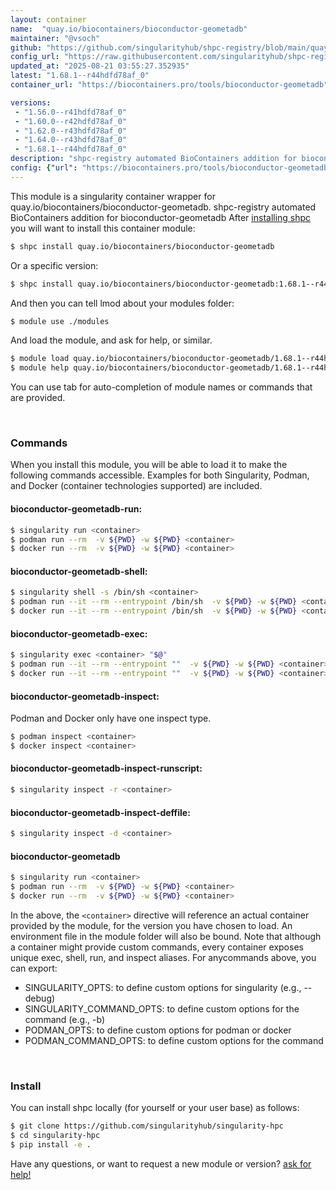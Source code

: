 ```yaml
---
layout: container
name:  "quay.io/biocontainers/bioconductor-geometadb"
maintainer: "@vsoch"
github: "https://github.com/singularityhub/shpc-registry/blob/main/quay.io/biocontainers/bioconductor-geometadb/container.yaml"
config_url: "https://raw.githubusercontent.com/singularityhub/shpc-registry/main/quay.io/biocontainers/bioconductor-geometadb/container.yaml"
updated_at: "2025-08-21 03:55:27.352935"
latest: "1.68.1--r44hdfd78af_0"
container_url: "https://biocontainers.pro/tools/bioconductor-geometadb"

versions:
 - "1.56.0--r41hdfd78af_0"
 - "1.60.0--r42hdfd78af_0"
 - "1.62.0--r43hdfd78af_0"
 - "1.64.0--r43hdfd78af_0"
 - "1.68.1--r44hdfd78af_0"
description: "shpc-registry automated BioContainers addition for bioconductor-geometadb"
config: {"url": "https://biocontainers.pro/tools/bioconductor-geometadb", "maintainer": "@vsoch", "description": "shpc-registry automated BioContainers addition for bioconductor-geometadb", "latest": {"1.68.1--r44hdfd78af_0": "sha256:9c6a3c7754aa29fab12627abff51bc1ff3c822cb158392f5574b7e3b5d238619"}, "tags": {"1.56.0--r41hdfd78af_0": "sha256:bd0b8aad6570684116d2355d794e3396a46779638aa6351247ca4c4285fc56fd", "1.60.0--r42hdfd78af_0": "sha256:d06993b580587f7f03a0fc344c6db957cac91a069c65e7da49c5fc28a5e4bca0", "1.62.0--r43hdfd78af_0": "sha256:ea3051d161514c49ae196b44482850e74d53ef09c5c24ede888e82c075508ecb", "1.64.0--r43hdfd78af_0": "sha256:e3845bd217a5e7658972bbaeac53ebb294ab91c17f153ff141a22736b3aa7769", "1.68.1--r44hdfd78af_0": "sha256:9c6a3c7754aa29fab12627abff51bc1ff3c822cb158392f5574b7e3b5d238619"}, "docker": "quay.io/biocontainers/bioconductor-geometadb"}
---
```


This module is a singularity container wrapper for quay.io/biocontainers/bioconductor-geometadb.
shpc-registry automated BioContainers addition for bioconductor-geometadb
After [installing shpc](#install) you will want to install this container module:


```bash
$ shpc install quay.io/biocontainers/bioconductor-geometadb
```

Or a specific version:

```bash
$ shpc install quay.io/biocontainers/bioconductor-geometadb:1.68.1--r44hdfd78af_0
```

And then you can tell lmod about your modules folder:

```bash
$ module use ./modules
```

And load the module, and ask for help, or similar.

```bash
$ module load quay.io/biocontainers/bioconductor-geometadb/1.68.1--r44hdfd78af_0
$ module help quay.io/biocontainers/bioconductor-geometadb/1.68.1--r44hdfd78af_0
```

You can use tab for auto-completion of module names or commands that are provided.

<br>

### Commands

When you install this module, you will be able to load it to make the following commands accessible.
Examples for both Singularity, Podman, and Docker (container technologies supported) are included.

#### bioconductor-geometadb-run:

```bash
$ singularity run <container>
$ podman run --rm  -v ${PWD} -w ${PWD} <container>
$ docker run --rm  -v ${PWD} -w ${PWD} <container>
```

#### bioconductor-geometadb-shell:

```bash
$ singularity shell -s /bin/sh <container>
$ podman run --it --rm --entrypoint /bin/sh  -v ${PWD} -w ${PWD} <container>
$ docker run --it --rm --entrypoint /bin/sh  -v ${PWD} -w ${PWD} <container>
```

#### bioconductor-geometadb-exec:

```bash
$ singularity exec <container> "$@"
$ podman run --it --rm --entrypoint ""  -v ${PWD} -w ${PWD} <container> "$@"
$ docker run --it --rm --entrypoint ""  -v ${PWD} -w ${PWD} <container> "$@"
```

#### bioconductor-geometadb-inspect:

Podman and Docker only have one inspect type.

```bash
$ podman inspect <container>
$ docker inspect <container>
```

#### bioconductor-geometadb-inspect-runscript:

```bash
$ singularity inspect -r <container>
```

#### bioconductor-geometadb-inspect-deffile:

```bash
$ singularity inspect -d <container>
```



#### bioconductor-geometadb

```bash
$ singularity run <container>
$ podman run --rm  -v ${PWD} -w ${PWD} <container>
$ docker run --rm  -v ${PWD} -w ${PWD} <container>
```


In the above, the `<container>` directive will reference an actual container provided
by the module, for the version you have chosen to load. An environment file in the
module folder will also be bound. Note that although a container
might provide custom commands, every container exposes unique exec, shell, run, and
inspect aliases. For anycommands above, you can export:

 - SINGULARITY_OPTS: to define custom options for singularity (e.g., --debug)
 - SINGULARITY_COMMAND_OPTS: to define custom options for the command (e.g., -b)
 - PODMAN_OPTS: to define custom options for podman or docker
 - PODMAN_COMMAND_OPTS: to define custom options for the command

<br>

### Install

You can install shpc locally (for yourself or your user base) as follows:

```bash
$ git clone https://github.com/singularityhub/singularity-hpc
$ cd singularity-hpc
$ pip install -e .
```

Have any questions, or want to request a new module or version? [ask for help!](https://github.com/singularityhub/singularity-hpc/issues)